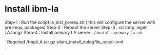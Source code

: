 # Install ibm-la

Step-1 : Run the script la_inst_prereq.sh ( this will configure the server with pre-reqs, packages)
Step-2 : Reboot the server
Step-3 : cd /tmp; wget LA.tar.gz
Step-4 : Install primary LA server 
`
./install_primary_la.sh
`

`
Required
/tmp/LA.tar.gz
silent_install_nologfile_nosolr.xml

`

